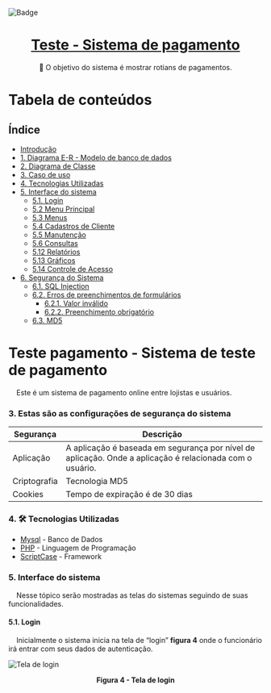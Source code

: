 ![Badge](https://img.icons8.com/stickers/100/000000/cash-in-hand.png?style=for-the-badge&logo=ghost)
<h1 align="center">
    <a href="https://www.vancouvertec.com.br"> Teste - Sistema de pagamento</a>
</h1>
<p align="center">🚀 O objetivo do sistema é mostrar rotians de pagamentos.</p>

Tabela de conteúdos
=================
## Índice
* [Introdução](https://github.com/rafaelferreira2312/teste-pagamento#teste-pagamento---sistema-de-teste-de-pagamento)
* [1. Diagrama E-R - Modelo de banco de dados]()
* [2. Diagrama de Classe]()
* [3. Caso de uso]()
* [4. Tecnologias Utilizadas](https://github.com/rafaelferreira2312/teste-pagamento#4--tecnologias-utilizadas)
* [5. Interface do sistema](https://github.com/rafaelferreira2312/teste-pagamento#5-interface-do-sistema)
  * [5.1. Login](https://github.com/rafaelferreira2312/teste-pagamento#51-login)
  * [5.2 Menu Principal]()
  * [5.3 Menus]()
  * [5.4 Cadastros de Cliente]()
  * [5.5 Manutenção]()
  * [5.6 Consultas]()
  * [5.12 Relatórios]()
  * [5.13 Gráficos]()
  * [5.14 Controle de Acesso]()
* [6. Segurança do Sistema]()
  * [6.1. SQL Injection]()
  * [6.2. Erros de preenchimentos de formulários]()
     * [6.2.1. Valor inválido]()
     * [6.2.2. Preenchimento obrigatório]()
  * [6.3. MD5]()

# Teste pagamento - Sistema de teste de pagamento

&nbsp;&nbsp;&nbsp;&nbsp;Este é um sistema de pagamento online entre lojistas e usuários.

### 3. Estas são as configurações de segurança do sistema 
| Segurança | Descrição |
| --- | --- |
| Aplicação | A aplicação é baseada em segurança por nível de aplicação. Onde a aplicação é relacionada com o usuário. |
| Criptografia | Tecnologia MD5 |
| Cookies | Tempo de expiração é de 30 dias |

### 4. 🛠 Tecnologias Utilizadas 
- [Mysql](https://www.mysql.com/) - Banco de Dados
- [PHP](https://www.php.net/) -  Linguagem de Programação
- [ScriptCase](https://www.scriptcase.com.br/) -  Framework

 ### 5. Interface do sistema
&nbsp;&nbsp;&nbsp;&nbsp;Nesse tópico serão mostradas as telas do sistemas seguindo de suas funcionalidades.
 
 #### 5.1. Login
&nbsp;&nbsp;&nbsp;&nbsp;Inicialmente o sistema inicia na tela de “login” **figura 4** onde o funcionário irá entrar com seus dados de autenticação.

<img src="https://github.com/rafaelferreira2312/teste-pagamento/blob/main/imagens/tela_login_sistema.png"
alt="Tela de login" title="Clique para ampliar">
  <p align="center">
    <b>Figura 4 - Tela de login</b>
  </p>
</img>